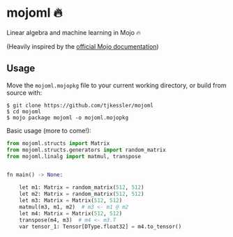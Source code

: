 # mojoml 🔥

Linear algebra and machine learning in Mojo 🔥

(Heavily inspired by the [official Mojo documentation](https://docs.modular.com/mojo/))

## Usage

Move the `mojoml.mojopkg` file to your current working directory, or build from source with:

```
$ git clone https://github.com/tjkessler/mojoml
$ cd mojoml
$ mojo package mojoml -o mojoml.mojopkg
```

Basic usage (more to come!):


```python
from mojoml.structs import Matrix
from mojoml.structs.generators import random_matrix
from mojoml.linalg import matmul, transpose


fn main() -> None:

    let m1: Matrix = random_matrix(512, 512)
    let m2: Matrix = random_matrix(512, 512)
    let m3: Matrix = Matrix(512, 512)
    matmul(m3, m1, m2)  # m3 <- m1 @ m2
    let m4: Matrix = Matrix(512, 512)
    transpose(m4, m3)  # m4 <- m3.T
    var tensor_1: Tensor[DType.float32] = m4.to_tensor()

```
